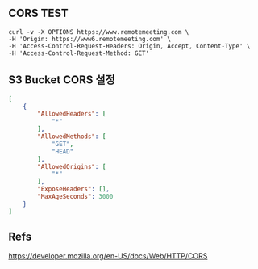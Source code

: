 


## CORS TEST
```shell
curl -v -X OPTIONS https://www.remotemeeting.com \
-H 'Origin: https://www6.remotemeeting.com' \
-H 'Access-Control-Request-Headers: Origin, Accept, Content-Type' \
-H 'Access-Control-Request-Method: GET'
```


## S3 Bucket CORS 설정
```json
[
    {
        "AllowedHeaders": [
            "*"
        ],
        "AllowedMethods": [
            "GET",
            "HEAD"
        ],
        "AllowedOrigins": [
            "*"
        ],
        "ExposeHeaders": [],
        "MaxAgeSeconds": 3000
    }
]
```

## Refs
https://developer.mozilla.org/en-US/docs/Web/HTTP/CORS

